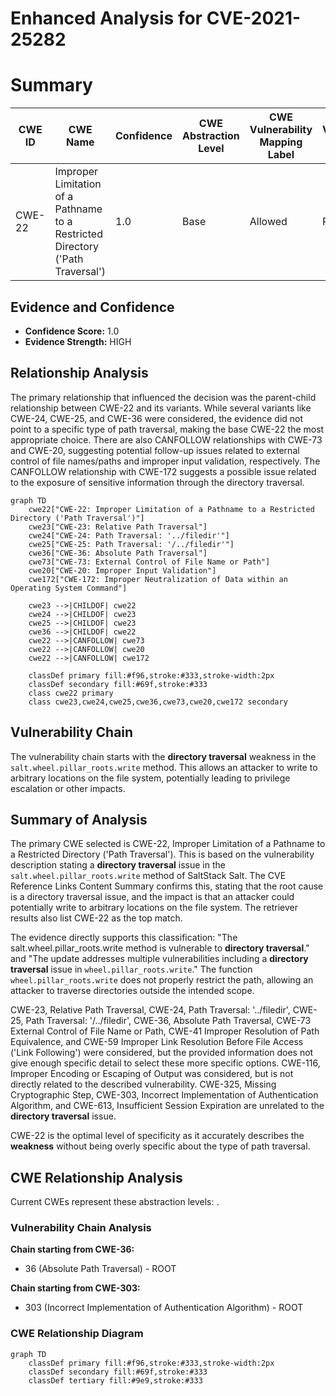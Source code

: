 # Enhanced Analysis for CVE-2021-25282

# Summary
| CWE ID | CWE Name | Confidence | CWE Abstraction Level | CWE Vulnerability Mapping Label | CWE-Vulnerability Mapping Notes |
|---|---|---|---|---|---|
| CWE-22 | Improper Limitation of a Pathname to a Restricted Directory ('Path Traversal') | 1.0 | Base | Allowed | Primary CWE |

## Evidence and Confidence

*   **Confidence Score:** 1.0
*   **Evidence Strength:** HIGH

## Relationship Analysis
The primary relationship that influenced the decision was the parent-child relationship between CWE-22 and its variants. While several variants like CWE-24, CWE-25, and CWE-36 were considered, the evidence did not point to a specific type of path traversal, making the base CWE-22 the most appropriate choice. There are also CANFOLLOW relationships with CWE-73 and CWE-20, suggesting potential follow-up issues related to external control of file names/paths and improper input validation, respectively. The CANFOLLOW relationship with CWE-172 suggests a possible issue related to the exposure of sensitive information through the directory traversal.

```mermaid
graph TD
    cwe22["CWE-22: Improper Limitation of a Pathname to a Restricted Directory ('Path Traversal')"]
    cwe23["CWE-23: Relative Path Traversal"]
    cwe24["CWE-24: Path Traversal: '../filedir'"]
    cwe25["CWE-25: Path Traversal: '/../filedir'"]
    cwe36["CWE-36: Absolute Path Traversal"]
    cwe73["CWE-73: External Control of File Name or Path"]
    cwe20["CWE-20: Improper Input Validation"]
    cwe172["CWE-172: Improper Neutralization of Data within an Operating System Command"]

    cwe23 -->|CHILDOF| cwe22
    cwe24 -->|CHILDOF| cwe23
    cwe25 -->|CHILDOF| cwe23
    cwe36 -->|CHILDOF| cwe22
    cwe22 -->|CANFOLLOW| cwe73
    cwe22 -->|CANFOLLOW| cwe20
    cwe22 -->|CANFOLLOW| cwe172

    classDef primary fill:#f96,stroke:#333,stroke-width:2px
    classDef secondary fill:#69f,stroke:#333
    class cwe22 primary
    class cwe23,cwe24,cwe25,cwe36,cwe73,cwe20,cwe172 secondary
```

## Vulnerability Chain
The vulnerability chain starts with the **directory traversal** weakness in the `salt.wheel.pillar_roots.write` method. This allows an attacker to write to arbitrary locations on the file system, potentially leading to privilege escalation or other impacts.

## Summary of Analysis
The primary CWE selected is CWE-22, Improper Limitation of a Pathname to a Restricted Directory ('Path Traversal'). This is based on the vulnerability description stating a **directory traversal** issue in the `salt.wheel.pillar_roots.write` method of SaltStack Salt. The CVE Reference Links Content Summary confirms this, stating that the root cause is a directory traversal issue, and the impact is that an attacker could potentially write to arbitrary locations on the file system. The retriever results also list CWE-22 as the top match.

The evidence directly supports this classification: "The salt.wheel.pillar_roots.write method is vulnerable to **directory traversal**." and "The update addresses multiple vulnerabilities including a **directory traversal** issue in `wheel.pillar_roots.write`." The function `wheel.pillar_roots.write` does not properly restrict the path, allowing an attacker to traverse directories outside the intended scope.

CWE-23, Relative Path Traversal, CWE-24, Path Traversal: '../filedir', CWE-25, Path Traversal: '/../filedir', CWE-36, Absolute Path Traversal, CWE-73 External Control of File Name or Path, CWE-41 Improper Resolution of Path Equivalence, and CWE-59 Improper Link Resolution Before File Access ('Link Following') were considered, but the provided information does not give enough specific detail to select these more specific options. CWE-116, Improper Encoding or Escaping of Output was considered, but is not directly related to the described vulnerability. CWE-325, Missing Cryptographic Step, CWE-303, Incorrect Implementation of Authentication Algorithm, and CWE-613, Insufficient Session Expiration are unrelated to the **directory traversal** issue.

CWE-22 is the optimal level of specificity as it accurately describes the **weakness** without being overly specific about the type of path traversal.


## CWE Relationship Analysis

Current CWEs represent these abstraction levels: .


### Vulnerability Chain Analysis

**Chain starting from CWE-36:**
- 36 (Absolute Path Traversal) - ROOT


**Chain starting from CWE-303:**
- 303 (Incorrect Implementation of Authentication Algorithm) - ROOT



### CWE Relationship Diagram

```mermaid
graph TD
    classDef primary fill:#f96,stroke:#333,stroke-width:2px
    classDef secondary fill:#69f,stroke:#333
    classDef tertiary fill:#9e9,stroke:#333
```